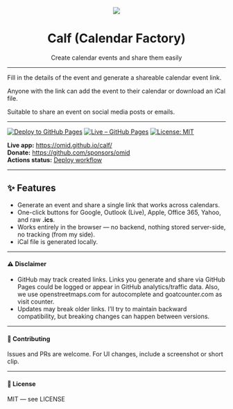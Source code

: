 <div align="center"><img src="public/assets/logo.avif"/></div>

<h1 align="center">Calf (Calendar Factory)</h1>

<div align="center">Create calendar events and share them easily</div>

---

Fill in the details of the event and generate a shareable calendar event link.

Anyone with the link can add the event to their calendar or download an iCal file.

Suitable to share an event on social media posts or emails.

---

[![Deploy to GitHub Pages](https://github.com/omid/calf/actions/workflows/deploy.yml/badge.svg?branch=master)](https://github.com/omid/calf/actions/workflows/deploy.yml)
[![Live – GitHub Pages](https://img.shields.io/badge/live-calf%20on%20gh%20pages-4caf50.svg)](https://omid.github.io/calf/)
[![License: MIT](https://img.shields.io/badge/license-MIT-blue.svg)](#license)

**Live app:** <https://omid.github.io/calf/>\
**Donate:** <https://github.com/sponsors/omid>\
**Actions status:** [Deploy workflow](https://github.com/omid/calf/actions/workflows/deploy.yml)

---

## ✨ Features

- Generate an event and share a single link that works across calendars.
- One-click buttons for Google, Outlook (Live), Apple, Office 365, Yahoo, and raw **.ics**.
- Works entirely in the browser — no backend, nothing stored server-side, no tracking (from my side).
- iCal file is generated locally.

---

#### ⚠️ Disclaimer

- GitHub may track created links. Links you generate and share via GitHub Pages could be logged or appear in GitHub analytics/traffic data. Also, we use openstreetmaps.com for autocomplete and goatcounter.com as visit counter.
- Updates may break older links. I’ll try to maintain backward compatibility, but breaking changes can happen between versions.

---

#### 🤝 Contributing

Issues and PRs are welcome. For UI changes, include a screenshot or short clip.

---

#### 📜 License

MIT — see LICENSE
